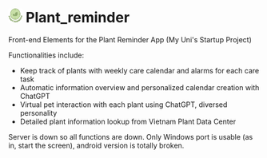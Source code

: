 # <img src="./layout/img/logo.png" alt="My Logo" style="width: 1em; height: 1em;"> Plant_reminder

Front-end Elements for the Plant Reminder App (My Uni's Startup Project)

Functionalities include: 
- Keep track of plants with weekly care calendar and alarms for each care task
- Automatic information overview and personalized calendar creation with ChatGPT
- Virtual pet interaction with each plant using ChatGPT, diversed personality
- Detailed plant information lookup from Vietnam Plant Data Center
  
Server is down so all functions are down. Only Windows port is usable (as in, start the screen), android version is totally broken.
